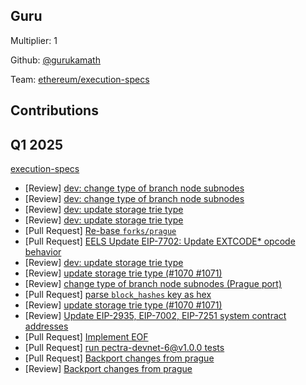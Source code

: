 ## Guru
Multiplier: 1

Github: [@gurukamath](https://github.com/gurukamath)

Team: [ethereum/execution-specs](https://github.com/ethereum/execution-specs)

## Contributions
## Q1 2025

[execution-specs](https://github.com/ethereum/execution-specs)
* [Review] [dev: change type of branch node subnodes](https://github.com/ethereum/execution-specs/pull/1066#pullrequestreview-2560969028)
* [Review] [dev: change type of branch node subnodes](https://github.com/ethereum/execution-specs/pull/1066#pullrequestreview-2561958985)
* [Review] [dev: update storage trie type](https://github.com/ethereum/execution-specs/pull/1071#pullrequestreview-2562148803)
* [Review] [dev: update storage trie type](https://github.com/ethereum/execution-specs/pull/1071#pullrequestreview-2562148803)
* [Pull Request] [Re-base `forks/prague`](https://github.com/ethereum/execution-specs/pull/1093)
* [Pull Request] [EELS Update EIP-7702: Update EXTCODE* opcode behavior](https://github.com/ethereum/execution-specs/pull/1094)
* [Review] [dev: update storage trie type](https://github.com/ethereum/execution-specs/pull/1071#pullrequestreview-2562148803)
* [Review] [update storage trie type (#1070 #1071)](https://github.com/ethereum/execution-specs/pull/1096#pullrequestreview-2574714063)
* [Review] [change type of branch node subnodes (Prague port)](https://github.com/ethereum/execution-specs/pull/1095#pullrequestreview-2574719449)
* [Pull Request] [parse `block_hashes` key as hex](https://github.com/ethereum/execution-specs/pull/1099)
* [Review] [update storage trie type (#1070 #1071)](https://github.com/ethereum/execution-specs/pull/1096#pullrequestreview-2580802054)
* [Review] [Update EIP-2935, EIP-7002, EIP-7251 system contract addresses](https://github.com/ethereum/execution-specs/pull/1100#pullrequestreview-2583138142)
* [Pull Request] [Implement EOF](https://github.com/ethereum/execution-specs/pull/1108)
* [Pull Request] [run pectra-devnet-6@v1.0.0 tests](https://github.com/ethereum/execution-specs/pull/1110)
* [Pull Request] [Backport changes from prague](https://github.com/ethereum/execution-specs/pull/1113)
* [Review] [Backport changes from prague](https://github.com/ethereum/execution-specs/pull/1113#pullrequestreview-2608031275)
